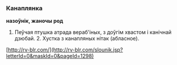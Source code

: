 ### Канаплянка
**назоўнік, жаночы род**

1. Пеўчая птушка атрада вераб'іных, з доўгім хвастом і канічнай дзюбай. 2. Хустка з канапляных нітак (абласное).

<a rel="author">[http://rv-blr.com/](http://rv-blr.com/slounik.jsp?letterId=0&maskId=0&pageId=1298)</a>
